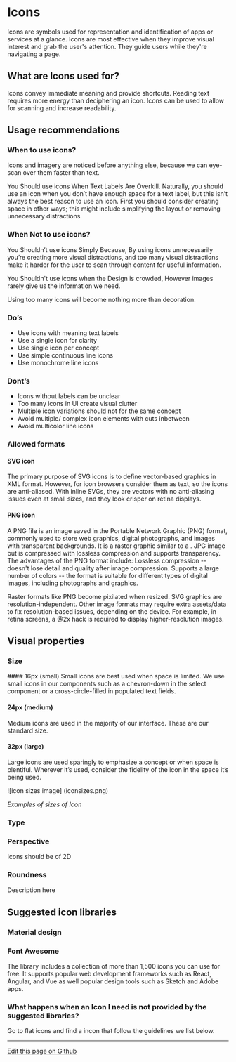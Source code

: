 # Icons

Icons are symbols used for representation and identification of apps or services at a glance. Icons are most effective when they improve visual interest and grab the user's attention. They guide users while they're navigating a page.

## What are Icons used for?

Icons convey immediate meaning and provide shortcuts. Reading text requires more energy than deciphering an icon. Icons can be used to allow for scanning and increase readability.

## Usage recommendations

### When to use icons?

<!--  Merge the two first subsections into one that serves as intrduction to the actionable list -->

Icons and imagery are noticed before anything else, because we can eye-scan over them faster than text.

You Should use icons When Text Labels Are Overkill. Naturally, you should use an icon when you don’t have enough space for a text label, but this isn’t always the best reason to use an icon. First you should consider creating space in other ways; this might include simplifying the layout or removing unnecessary distractions

### When Not to use icons?

You Shouldn’t use icons Simply Because, By using icons unnecessarily you’re creating more visual distractions, and too many visual distractions make it harder for the user to scan through content for useful information.

You Shouldn't use icons when the Design is crowded, However images rarely give us the information we need.

Using too many icons will become nothing more than decoration.


### Do’s

* Use icons with meaning text labels
* Use a single icon for clarity
* Use single icon per concept
* Use simple continuous line icons
* Use monochrome line icons

### Dont’s

* Icons without labels can be unclear
* Too many icons in UI create visual clutter
* Multiple icon variations should not for the same concept
* Avoid multiple/ complex icon elements with cuts inbetween
* Avoid multicolor line icons


<!--## Formatting

### Anatomy

![icon anatomy image] (anatomy.png)

1. Outline icon
2. Solid/ Revesed icon (Optional)

### Grid

![icon grid template image] (icongrid.png)

_Icon grid template placement_-->


### Allowed formats

<!--  This can be arranged as a table -->

<!-- | Format | Description | -->

#### SVG icon 

The primary purpose of SVG icons is to define vector-based graphics in XML format. However, for icon browsers consider them as text, so the icons are anti-aliased. With inline SVGs, they are vectors with no anti-aliasing issues even at small sizes, and they look crisper on retina displays.

#### PNG icon

A PNG file is an image saved in the Portable Network Graphic (PNG) format, commonly used to store web graphics, digital photographs, and images with transparent backgrounds. It is a raster graphic similar to a . JPG image but is compressed with lossless compression and supports transparency. The advantages of the PNG format include: Lossless compression -- doesn't lose detail and quality after image compression. Supports a large number of colors -- the format is suitable for different types of digital images, including photographs and graphics.

Raster formats like PNG become pixilated when resized. SVG graphics are resolution-independent. Other image formats may require extra assets/data to fix resolution-based issues, depending on the device. For example, in retina screens, a @2x hack is required to display higher-resolution images.


## Visual properties

<!--  Provide a visual example of each of the subsection of the visual properties guidelines (Follow)

Example of a subsection:

 
 ## Subsection (Property type)

 Introduction (PLain text)

 ![Image]()
 _Caption of the image_

 | Property | Description |
 | :------  | :-----------|
 | Value    | Value       |
 
 
 -->



### Size



<!-- | Size | Description | -->

<!-- Size --> #### 16px (small) 

<!-- Description --> Small icons are best used when space is limited. We use small icons in our components such as a chevron-down in the select component or a cross-circle-filled in populated text fields.

#### 24px (medium)

Medium icons are used in the majority of our interface. These are our standard size.

#### 32px (large)

Large icons are used sparingly to emphasize a concept or when space is plentiful. Wherever it’s used, consider the fidelity of the icon in the space it’s being used.

![icon sizes image] (iconsizes.png)

_Examples of sizes of Icon_

### Type

### Perspective

Icons should be of 2D


### Roundness

Description here





## Suggested icon libraries

### Material design

### Font Awesome

The library includes a collection of more than 1,500 icons you can use for free. It supports popular web development frameworks such as React, Angular, and Vue as well popular design tools such as Sketch and Adobe apps.

### What happens when an Icon I need is not provided by the suggested libraries?

Go to flat icons and find a incon that follow the guidelines we list below.


<!--

### Placement and alignment

#### Placement

Icons can be placed along with a currosponding meaningful lable inside of a container such as a menu item.

![icon placement image] (placement.png)

_Examples of icon placement_


#### Alignment

By default the icons are placed before the lable on the left side of the label or in the left side of the button lable with always vertically center aligned to its container.

![icon alignment image] (alignment.png)

_Examples of Icon alignment_-->


-------------------------

[Edit this page on Github](https://github.com/dxc-technology/halstack-style-guide/blob/master/guidelines/components/accordion/README.md)